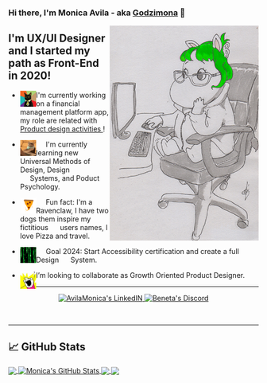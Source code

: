 ### Hi there, I'm Monica Avila - aka [Godzimona][website] 👋

<img align="right" alt="Godzimona" src="./img/moomin.png" width="300" height="432" />

## I'm UX/UI Designer and I started my path as Front-End in 2020!

- <div align="left"><img align="left" alt="businesscat" width="32px" src="./img/cat.jpg" /> <p>I'm currently working on a financial management platform app, my role are related with <A HREF="https://bitso.com/"> Product design activities </A>!<p/></div>
- <div align="left"><img align="left" alt="matrix" width="32px" src="./img/mac_cat.gif" /><p>&nbsp;&nbsp;&nbsp;&nbsp;&nbsp;I'm currently learning new Universal Methods of Design, Design &nbsp;&nbsp;&nbsp;&nbsp;&nbsp;Systems, and Poduct Psychology.<p/></div>
- <div align="left"><img align="left" alt="pizza" width="32px" src="./img/pizza.gif" /> <p>&nbsp;&nbsp;&nbsp;&nbsp;&nbsp;Fun fact: I'm a Ravenclaw, I have two dogs them inspire my fictitious &nbsp;&nbsp;&nbsp;&nbsp;&nbsp;users names, I love Pizza and travel.<p/></div>
- <div align="left"><img align="left" alt="matrix" width="32px" src="./img/matrix.gif" /> <p>&nbsp;&nbsp;&nbsp;&nbsp;&nbsp;Goal 2024: Start Accessibility certification and create a full Design &nbsp;&nbsp;&nbsp;&nbsp;&nbsp;System.<p/></div>
- <div align="left"><img align="left" alt="allThings" width="32px" src="./img/scream.jpg" /> <p>I’m looking to collaborate as Growth Oriented Product Designer.<p/></div>


---
<p align="center">
    <a href="https://www.linkedin.com/in/avilamonica/" target="blank">
    <img alt="AvilaMonica's LinkedIN" width="22px" src="https://raw.githubusercontent.com/peterthehan/peterthehan/master/assets/linkedin.svg" />
    </a>
    <a href="https://discord.gg/wwGZuh6x" target="blank">
    <img alt="Beneta's Discord" width="22px" src="https://raw.githubusercontent.com/peterthehan/peterthehan/master/assets/discord.svg" />
    </a>
</p>
<br />

---

## &#x1f4c8; GitHub Stats

<a href="https://github.com/Monicavila/Monicavila">
  <img align="center" src="https://github-readme-stats.vercel.app/api/top-langs/?username=Monicavila&hide=python&title_color=ffffff&text_color=c9cacc&icon_color=39ff14&bg_color=1d1f21&langs_count=3" />
</a>
<a href="https://github.com/Monicavila/Monicavila">
  <img align="center" src="https://github-readme-stats.vercel.app/api?username=Monicavila&show_icons=true&line_height=27&count_private=true&title_color=ffffff&text_color=c9cacc&icon_color=39ff14&bg_color=1d1f21" alt="Monica's GitHub Stats" />
</a>

<a href="https://github.com/Monicavila/RVMA">
  <img align="center" src="https://github-readme-stats.vercel.app/api/pin/?username=Monicavila&repo=RVMA&title_color=ffffff&text_color=c9cacc&icon_color=39ff14&bg_color=1d1f21" />
</a>


<a href="https://github.com/Monicavila/Fusion">
  <img align="center" src="https://github-readme-stats.vercel.app/api/pin/?username=Monicavila&repo=Fusion&title_color=ffffff&text_color=c9cacc&icon_color=39ff14&bg_color=1d1f21" />
</a>    


<!-- links to actual job and portfolio -->

[website]: <[https://www.figma.com/proto/IkKXD6lysIOozmXfQXBkId/Monica-(PD)-Portfolio-2023?page-id=0%3A1&type=design&node-id=1-1608&viewport=1086%2C590%2C0.04&t=DQuW8ochPTFbZkUV-1&scaling=min-zoom&starting-point-node-id=1%3A23&mode=design](https://www.figma.com/proto/IkKXD6lysIOozmXfQXBkId/Monica-(PD)-Portfolio-2023?page-id=0%3A1&type=design&node-id=1-23&viewport=1422%2C659%2C0.1&t=szKEUOH7n76Df1Kq-1&scaling=min-zoom&starting-point-node-id=1%3A23&mode=design)> "Monicavila Portfolio"


<!-- Resources -->
<!-- Icons: https://simpleicons.org/ -->
<!-- GitHub Stats: https://github.com/anuraghazra/github-readme-stats -->
<!-- Emojis: https://revelry.co/resources/remote-work/custom-slack-emoji/ -->
<!-- Awesome GitHub Profile README: https://github.com/abhisheknaiidu/awesome-github-profile-readme -->
